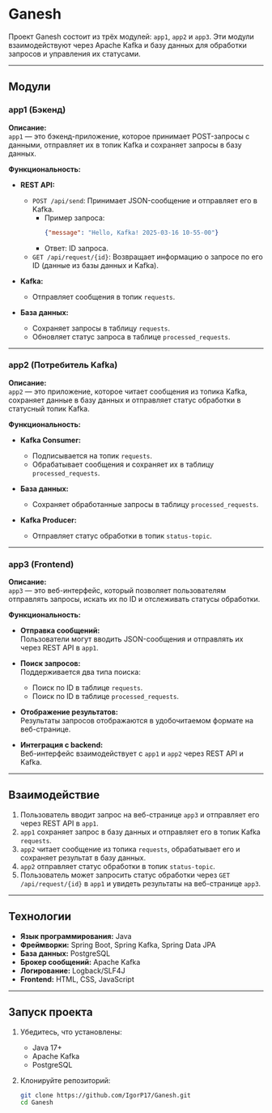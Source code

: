 # Ganesh

Проект Ganesh состоит из трёх модулей: `app1`, `app2` и `app3`. Эти модули взаимодействуют через Apache Kafka и базу данных для обработки запросов и управления их статусами.

---

## Модули

### app1 (Бэкенд)

**Описание:**  
`app1` — это бэкенд-приложение, которое принимает POST-запросы с данными, отправляет их в топик Kafka и сохраняет запросы в базу данных.

**Функциональность:**
- **REST API:**
    - `POST /api/send`: Принимает JSON-сообщение и отправляет его в Kafka.
        - Пример запроса:
          ```json
          {"message": "Hello, Kafka! 2025-03-16 10-55-00"}
          ```
        - Ответ: ID запроса.
    - `GET /api/request/{id}`: Возвращает информацию о запросе по его ID (данные из базы данных и Kafka).

- **Kafka:**
    - Отправляет сообщения в топик `requests`.

- **База данных:**
    - Сохраняет запросы в таблицу `requests`.
    - Обновляет статус запроса в таблице `processed_requests`.

---

### app2 (Потребитель Kafka)

**Описание:**  
`app2` — это приложение, которое читает сообщения из топика Kafka, сохраняет данные в базу данных и отправляет статус обработки в статусный топик Kafka.

**Функциональность:**
- **Kafka Consumer:**
    - Подписывается на топик `requests`.
    - Обрабатывает сообщения и сохраняет их в таблицу `processed_requests`.

- **База данных:**
    - Сохраняет обработанные запросы в таблицу `processed_requests`.

- **Kafka Producer:**
    - Отправляет статус обработки в топик `status-topic`.

---

### app3 (Frontend)

**Описание:**  
`app3` — это веб-интерфейс, который позволяет пользователям отправлять запросы, искать их по ID и отслеживать статусы обработки.

**Функциональность:**
- **Отправка сообщений:**  
  Пользователи могут вводить JSON-сообщения и отправлять их через REST API в `app1`.

- **Поиск запросов:**  
  Поддерживается два типа поиска:
    - Поиск по ID в таблице `requests`.
    - Поиск по ID в таблице `processed_requests`.

- **Отображение результатов:**  
  Результаты запросов отображаются в удобочитаемом формате на веб-странице.

- **Интеграция с backend:**  
  Веб-интерфейс взаимодействует с `app1` и `app2` через REST API и Kafka.

---

## Взаимодействие

1. Пользователь вводит запрос на веб-странице `app3` и отправляет его через REST API в `app1`.
2. `app1` сохраняет запрос в базу данных и отправляет его в топик Kafka `requests`.
3. `app2` читает сообщение из топика `requests`, обрабатывает его и сохраняет результат в базу данных.
4. `app2` отправляет статус обработки в топик `status-topic`.
5. Пользователь может запросить статус обработки через `GET /api/request/{id}` в `app1` и увидеть результаты на веб-странице `app3`.

---

## Технологии

- **Язык программирования:** Java
- **Фреймворки:** Spring Boot, Spring Kafka, Spring Data JPA
- **База данных:** PostgreSQL
- **Брокер сообщений:** Apache Kafka
- **Логирование:** Logback/SLF4J
- **Frontend:** HTML, CSS, JavaScript

---

## Запуск проекта

1. Убедитесь, что установлены:
    - Java 17+
    - Apache Kafka
    - PostgreSQL

2. Клонируйте репозиторий:
   ```bash
   git clone https://github.com/IgorP17/Ganesh.git
   cd Ganesh